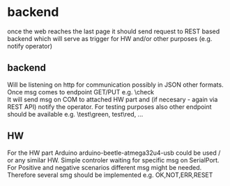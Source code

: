 # backend

once the web reaches the last page it should send request to REST based backend which will serve as trigger for HW and/or other purposes (e.g. notify operator)

## backend

Will be listening on http for communication possibly in JSON other formats. 
Once msg comes to endpoint GET/PUT e.g. \check\
It will send msg on COM to attached HW part and (if necesary - again via REST API) notify the operator.
For testing purposes also other endpoint should be available e.g. \test\green, test\red, ...

## HW

For the HW part Arduino arduino-beetle-atmega32u4-usb could be used / or any similar HW.
Simple controler waiting for specific msg on SerialPort.
For Positive and negative scenarios different msg might be needed.
Therefore several smg should be implemented e.g. OK,NOT,ERR,RESET
